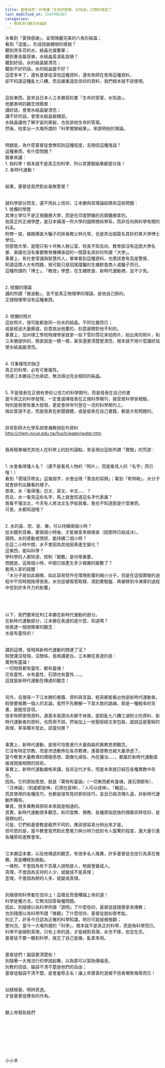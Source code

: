 ```yaml
---
title: 基督徒們！別再講「生命的答案，水知道」之類的鬼話了
last_modified_at: 1547992367
categories:
  - 教會流行觀念的偏差
---
```


水看到「愛與感謝」，呈現瑰麗完美的六角形結晶； <br>看到「混蛋」，形成扭曲醜陋的樣貌？<br>聽到貝多芬的水，結晶光燦暈華； <br>聽到重金屬音樂，水結晶竟凌亂毀損？<br>聽到好話，水的結晶變漂亮；<br>聽到不好的話，水的結晶變不好？<br><!--more-->這麼多年了，還有基督徒深信這種資料，還有牧師在使用這種資料，<br>卻不知道這種亂七八糟，而且嚴重違反信仰的資料，我們根本就不該使用。<br><br><br>這些東西，是來自日本人江本勝寫的書『生命的答案，水知道』。<br>他要表明的觀念很簡單：<br>講好話，會使水結晶變漂亮；<br>講不好的話，會使水結晶變醜惡。<br>水結晶讓他了解宇宙的奧秘，也告訴他生命的答案。<br>然後，他拿出一大堆所謂的「科學實驗結果」，來證明他的理論。<br><br><br>問題是，為什麼基督徒會無知到這種程度，去相信這種鬼話？<br>這種東西，有什麼問題？<br>簡單來講：<br>1.	偽科學！根本就不是真正的科學，所以其實驗結果都是垃圾！<br>2.	新時代運動！<br><br><br>結果，基督徒竟然對此毫無警覺？<br><br><br>就科學部分而言，還不用扯上信仰，江本勝與其理論起碼有這些問題：<br>1.	唬爛的學歷<br>其博士學位不是正規醫療大學，而是在印度野雞的另類醫療拿的。<br>他真正的正規學歷，是日本橫濱一所大學的國際關係學系，而非任何與科學有關的科系。<br>附帶一提，被踢爆是大騙子的排毒教父林光常，也是弄出個莫名其妙的某大學博士學位。<br>但那間大學，是間只有十坪無人辦公室、校長不知去向、教育部沒有這間大學名單、美國也沒有重要教育機構承認的一間莫名其妙的所謂「大學」。<br>事實上，有社會常識與智慧的人，單單看到這種資料，也應該會有高度警覺，<br>知道這類人大有問題，很可能只是招搖撞騙的生機飲食商人或騙子而已。<br>這種所謂的「博士」、「教授」學歷，在生機飲食、新時代運動裡，並不少見。<br><br><br>2.	唬爛的理論<br>講的所謂「微波動」，並不是真正物理學的理論，是他自己掰的。<br>正規物理學沒有這種東西。<br><br><br>3.	唬爛的照片<br>這些照片，很可能都是同一份水的結晶，不同位置而已；<br>或是經過大量篩選，刻意挑出他要的，刻意避開對他不利的。<br>事實上，加州理工學院物理學家就拿一般下雪的雪花來拍照片，拍出來的照片，和江本勝提供的，簡直就是一模一樣，甚至還更清楚更漂亮，根本就不用什麼講好話使水結晶變漂亮。<br><br><br>4.	可重複性的缺乏<br>真正的科學，必有可重複性。<br>但連江本勝自己也承認，無法得出完全相同的結晶。<br><br><br>5.	不是發表在正規有學術公信力的科學期刊，而是發表在自己的書<br>當今真正的科學發現，一定會選擇發表在正規科學期刊，接受眾科學家檢驗。<br>特別是假使有重大發現，更是會拼命刊登在一流的科學期刊上。<br>捨此管道不走，而是發表在新聞媒體，或是發表在自己書籍，都是大有問題的。<br><br><br>詳見彰師大化學系胡景瀚教授批判資料<br>http://chem.ncue.edu.tw/huch/water/water.htm<br><br><br>我再簡單補充其他人在科學上的批判論點，來呈現出這些所謂「實驗」的荒謬：<br><br><br>1.	水會看得懂人名？（還不是看見人物的『照片』，而是看見人的『名字』而已哦！）<br>看到「德瑞莎修女」這幾個字，水會出現「善良的容顏」；看到「希特勒」，水分子就會排列出難看的樣子。<br>原來，水『看得懂』日文、英文、中文、、、？<br>而且，水一看見這些名字，馬上就會知道這名字代表誰？<br>我看不懂法文，今天有人將法文名字給我看，我也不知道那是什麼東西，<br>可是，水都知道哦？<br><br><br>2.	水的喜、怒、哀、樂，可以持續兩個小時？<br>從水聽到音樂，要兩個小時後，才能被拿來做檢查（因那時已結成冰）。<br>請問，水的感動或憤怒，能持續二個小時？<br>在這二小時中間，水不會因為其他因素產生變化？<br>這東西，能叫科學？<br>學科學的人都知道，控制『變數』是何等重要，<br>問題是，這兩個小時，中間已經產生多少複雜的變數了？<br>套用人家的提醒：<br>「水分子是如此細微、如此容易受外在環境影響的細小分子，但是在這個實驗的過程中不但時間拖得很長，水也從被吸管取樣、滴到實驗盤、再被移到冷凍庫的過程中受到許多外力的影響」<br><br><br><br><br>以下，我們要來批判江本勝在新時代運動的部分。<br>在新時代運動部分，江本勝在表達的是什麼，知道嗎？<br>他表達一個很簡單的觀念：<br>水是有靈性的！<br><br><br>講到這裡，發現與新時代運動的關連了沒？ <br>假使還沒發現，沒關係，我再講更白，江本勝在表達的是：<br>萬物有靈論！<br>一切物質都有靈性、都有靈魂！<br>花有靈性，水有靈性，石頭也有靈性、、、。<br>這就是新時代運動在傳達的觀念！<br><br><br>另外，去搜尋一下江本勝的書籍、資料與言論，輕易都能看出他是新時代運動者。<br>假使要推薦一個人的言論，竟然不先瞭解一下其大致的路線，那是一種輕率的背書，是輕信盲信。<br>很多牧師使用資料，連基本查證功夫都不肯做，面對亂七八糟江湖術士的資料、新時代運動者的資料，也照用不誤，然後加上一些聖經經文來包裝，就說這是聖經的真理，草率餵羊至此，該當何罪？<br><br><br>事實上，新時代運動，是很可怕會進行大量偽裝的異教思想觀念。<br>它沒有特定宗教，而是滲透散佈在各宗教裡，連基督教也被大量滲透了。<br>當今教會大量教導的積極思想、圖像化禱告、內在醫治、、、，都屬於新時代運動直接或間接相關的技術。<br>事實上，新時代運動嚴格來講，並非近代才有，而是本來就已經在各種異教中存在。<br>因為，它的原始思想，就是『萬物有靈論』（一切東西都有靈魂，連石頭都有）、『泛神論』（到處都是神，石頭也是神）、『人可以成神』、『輪迴』。<br>而其使用的各種技巧，也都是很常見的邪術技巧，並且已經流傳久遠，非新時代運動所獨有。<br>畢竟，很多異教與邪術本來就是相通的。<br>其實，新時代運動很多觀念，和印度教、佛教、各種原始民族的偶像崇拜信仰，是很類似的，<br>可是，它們和基督教是截然不同的，應該很容易分辨出來才是。<br>但可悲的是，當今教會竟然對此警覺力與分辨力低到令人震驚的程度，還大量引進各種邪術進教會來。<br><br><br>江本勝這本書，以及他傳遞的觀念，有很多名人推薦，許多基督徒也信引為真在推薦，真是糟糕到極點。<br>一條狗，不會因為有千百萬人說牠是人，牠就會變成人。<br>真理，不會因為支持的人少，就變成不是真理；<br>歪理，不會因為掰的人多，就變成真理。<br><br><br>別隨便把科學套在信仰上！這樣反而會糟蹋上帝的道！<br>科學是種方法，它無法回答每種問題。<br>因此，別隨便以為科學所謂「證明」了什麼信仰，基督徒就隨便拿來傳教；<br>也別隨便以為科學所謂「推翻」了什麼信仰，基督徒就如喪考妣。<br>別忘了，許多今日認為正確的科學知識，明日可能就被推翻；<br>更何況，當今一大堆所謂的「科學」，根本就不是真正的科學，而是偽科學而已。<br>科學不是絕對真理，只有上帝的道，才是絕對真理，永世不移，安定在天。<br>基督徒不要一聽到科學，就忘了自己是誰，亂拿來用。<br><br><br>基督徒們！腦袋要清楚些！<br>別隨著一大堆流行的學說起舞，以為那可以幫助傳福音。<br>別教的信徒，腦袋不清不楚是他們的自由；<br>基督徒腦袋不清不楚，是會羞辱主名！讓上帝寶貴的道被不信者嘲笑侮辱而已！<br><br><br>站穩根基，明辨真道。<br>才是基督徒應有的作為。<br><br><br>願上帝幫助我們<br><br><br><br><br><br><br><br><br>小小羊
